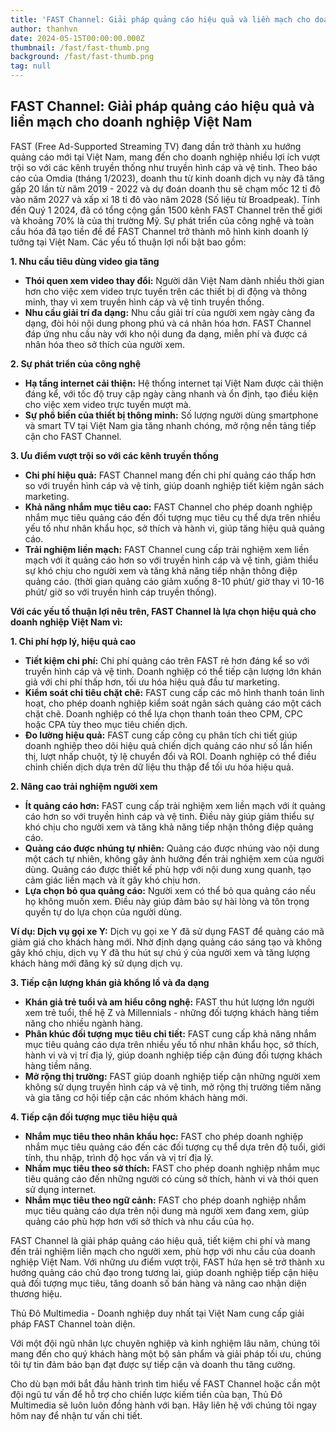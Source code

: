 ```yaml
---
title: 'FAST Channel: Giải pháp quảng cáo hiệu quả và liền mạch cho doanh nghiệp Việt Nam'
author: thanhvn
date: 2024-05-15T00:00:00.000Z
thumbnail: /fast/fast-thumb.png
background: /fast/fast-thumb.png
tag: null
---
```


## **FAST Channel: Giải pháp quảng cáo hiệu quả và liền mạch cho doanh nghiệp Việt Nam**

FAST (Free Ad-Supported Streaming TV) đang dần trở thành xu hướng quảng cáo mới tại Việt Nam, mang đến cho doanh nghiệp nhiều lợi ích vượt trội so với các kênh truyền thống như truyền hình cáp và vệ tinh. Theo báo cáo của Omdia (tháng 1/2023), doanh thu từ kinh doanh dịch vụ này đã tăng gấp 20 lần từ năm 2019 - 2022 và dự đoán doanh thu sẽ chạm mốc 12 tỉ đô vào năm 2027 và xấp xỉ 18 tỉ đô vào năm 2028 (Số liệu từ Broadpeak). Tính đến Quý 1 2024, đã có tổng cộng gần 1500 kênh FAST Channel trên thế giới và khoảng 70% là của thị trường Mỹ. Sự phát triển của công nghệ và toàn cầu hóa đã tạo tiền đề để FAST Channel trở thành mô hình kinh doanh lý tưởng tại Việt Nam. Các yếu tố thuận lợi nổi bật bao gồm:

**1. Nhu cầu tiêu dùng video gia tăng**

- **Thói quen xem video thay đổi:** Người dân Việt Nam dành nhiều thời gian hơn cho việc xem video trực tuyến trên các thiết bị di động và thông minh, thay vì xem truyền hình cáp và vệ tinh truyền thống.
- **Nhu cầu giải trí đa dạng:** Nhu cầu giải trí của người xem ngày càng đa dạng, đòi hỏi nội dung phong phú và cá nhân hóa hơn. FAST Channel đáp ứng nhu cầu này với kho nội dung đa dạng, miễn phí và được cá nhân hóa theo sở thích của người xem.

**2. Sự phát triển của công nghệ**

- **Hạ tầng internet cải thiện:** Hệ thống internet tại Việt Nam được cải thiện đáng kể, với tốc độ truy cập ngày càng nhanh và ổn định, tạo điều kiện cho việc xem video trực tuyến mượt mà.
- **Sự phổ biến của thiết bị thông minh:** Số lượng người dùng smartphone và smart TV tại Việt Nam gia tăng nhanh chóng, mở rộng nền tảng tiếp cận cho FAST Channel.

**3. Ưu điểm vượt trội so với các kênh truyền thống**

- **Chi phí hiệu quả:** FAST Channel mang đến chi phí quảng cáo thấp hơn so với truyền hình cáp và vệ tinh, giúp doanh nghiệp tiết kiệm ngân sách marketing.
- **Khả năng nhắm mục tiêu cao:** FAST Channel cho phép doanh nghiệp nhắm mục tiêu quảng cáo đến đối tượng mục tiêu cụ thể dựa trên nhiều yếu tố như nhân khẩu học, sở thích và hành vi, giúp tăng hiệu quả quảng cáo.
- **Trải nghiệm liền mạch:** FAST Channel cung cấp trải nghiệm xem liền mạch với ít quảng cáo hơn so với truyền hình cáp và vệ tinh, giảm thiểu sự khó chịu cho người xem và tăng khả năng tiếp nhận thông điệp quảng cáo. (thời gian quảng cáo giảm xuống 8-10 phút/ giờ thay vì 10-16 phút/ giờ so với truyền hình cáp truyền thống).

**Với các yếu tố thuận lợi nêu trên, FAST Channel là lựa chọn hiệu quả cho doanh nghiệp Việt Nam vì:**

**1. Chi phí hợp lý, hiệu quả cao**

- **Tiết kiệm chi phí:** Chi phí quảng cáo trên FAST rẻ hơn đáng kể so với truyền hình cáp và vệ tinh. Doanh nghiệp có thể tiếp cận lượng lớn khán giả với chi phí thấp hơn, tối ưu hóa hiệu quả đầu tư marketing.
- **Kiểm soát chi tiêu chặt chẽ:** FAST cung cấp các mô hình thanh toán linh hoạt, cho phép doanh nghiệp kiểm soát ngân sách quảng cáo một cách chặt chẽ. Doanh nghiệp có thể lựa chọn thanh toán theo CPM, CPC hoặc CPA tùy theo mục tiêu chiến dịch.
- **Đo lường hiệu quả:** FAST cung cấp công cụ phân tích chi tiết giúp doanh nghiệp theo dõi hiệu quả chiến dịch quảng cáo như số lần hiển thị, lượt nhấp chuột, tỷ lệ chuyển đổi và ROI. Doanh nghiệp có thể điều chỉnh chiến dịch dựa trên dữ liệu thu thập để tối ưu hóa hiệu quả.

**2. Nâng cao trải nghiệm người xem**

- **Ít quảng cáo hơn:** FAST cung cấp trải nghiệm xem liền mạch với ít quảng cáo hơn so với truyền hình cáp và vệ tinh. Điều này giúp giảm thiểu sự khó chịu cho người xem và tăng khả năng tiếp nhận thông điệp quảng cáo.
- **Quảng cáo được nhúng tự nhiên:** Quảng cáo được nhúng vào nội dung một cách tự nhiên, không gây ảnh hưởng đến trải nghiệm xem của người dùng. Quảng cáo được thiết kế phù hợp với nội dung xung quanh, tạo cảm giác liền mạch và ít gây khó chịu hơn.
- **Lựa chọn bỏ qua quảng cáo:** Người xem có thể bỏ qua quảng cáo nếu họ không muốn xem. Điều này giúp đảm bảo sự hài lòng và tôn trọng quyền tự do lựa chọn của người dùng.

**Ví dụ: Dịch vụ gọi xe Y:** Dịch vụ gọi xe Y đã sử dụng FAST để quảng cáo mã giảm giá cho khách hàng mới. Nhờ định dạng quảng cáo sáng tạo và không gây khó chịu, dịch vụ Y đã thu hút sự chú ý của người xem và tăng lượng khách hàng mới đăng ký sử dụng dịch vụ.

**3. Tiếp cận lượng khán giả khổng lồ và đa dạng**

- **Khán giả trẻ tuổi và am hiểu công nghệ:** FAST thu hút lượng lớn người xem trẻ tuổi, thế hệ Z và Millennials - những đối tượng khách hàng tiềm năng cho nhiều ngành hàng.
- **Phân khúc đối tượng mục tiêu chi tiết:** FAST cung cấp khả năng nhắm mục tiêu quảng cáo dựa trên nhiều yếu tố như nhân khẩu học, sở thích, hành vi và vị trí địa lý, giúp doanh nghiệp tiếp cận đúng đối tượng khách hàng tiềm năng.
- **Mở rộng thị trường:** FAST giúp doanh nghiệp tiếp cận những người xem không sử dụng truyền hình cáp và vệ tinh, mở rộng thị trường tiềm năng và gia tăng cơ hội tiếp cận các nhóm khách hàng mới.

**4. Tiếp cận đối tượng mục tiêu hiệu quả**

- **Nhắm mục tiêu theo nhân khẩu học:** FAST cho phép doanh nghiệp nhắm mục tiêu quảng cáo đến các đối tượng cụ thể dựa trên độ tuổi, giới tính, thu nhập, trình độ học vấn và vị trí địa lý.
- **Nhắm mục tiêu theo sở thích:** FAST cho phép doanh nghiệp nhắm mục tiêu quảng cáo đến những người có cùng sở thích, hành vi và thói quen sử dụng internet.
- **Nhắm mục tiêu theo ngữ cảnh:** FAST cho phép doanh nghiệp nhắm mục tiêu quảng cáo dựa trên nội dung mà người xem đang xem, giúp quảng cáo phù hợp hơn với sở thích và nhu cầu của họ.

FAST Channel là giải pháp quảng cáo hiệu quả, tiết kiệm chi phí và mang đến trải nghiệm liền mạch cho người xem, phù hợp với nhu cầu của doanh nghiệp Việt Nam. Với những ưu điểm vượt trội, FAST hứa hẹn sẽ trở thành xu hướng quảng cáo chủ đạo trong tương lai, giúp doanh nghiệp tiếp cận hiệu quả đối tượng mục tiêu, tăng doanh số bán hàng và nâng cao nhận diện thương hiệu.

Thủ Đô Multimedia - Doanh nghiệp duy nhất tại Việt Nam cung cấp giải pháp FAST Channel toàn diện.

Với một đội ngũ nhân lực chuyên nghiệp và kinh nghiệm lâu năm, chúng tôi mang đến cho quý khách hàng một bộ sản phẩm và giải pháp tối ưu, chúng tôi tự tin đảm bảo bạn đạt được sự tiếp cận và doanh thu tăng cường.

Cho dù bạn mới bắt đầu hành trình tìm hiểu về FAST Channel hoặc cần một đội ngũ tư vấn để hỗ trợ cho chiến lược kiếm tiền của bạn, Thủ Đô Multimedia sẽ luôn luôn đồng hành với bạn. Hãy liên hệ với chúng tôi ngay hôm nay để nhận tư vấn chi tiết.
